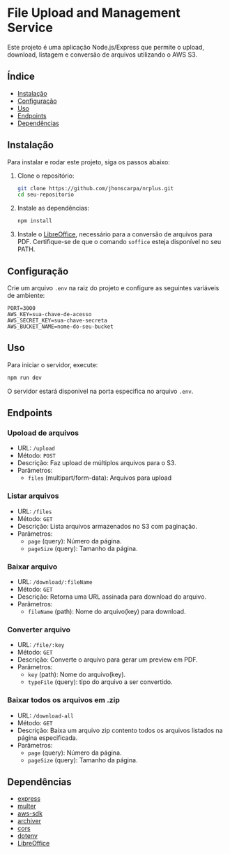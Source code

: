 # File Upload and Management Service

Este projeto é uma aplicação Node.js/Express que permite o upload, download, listagem e conversão de arquivos utilizando o AWS S3.

## Índice

- [Instalação](#instalação)
- [Configuração](#configuração)
- [Uso](#uso)
- [Endpoints](#endpoints)
- [Dependências](#dependências)

## Instalação

Para instalar e rodar este projeto, siga os passos abaixo:

1. Clone o repositório:
    ```sh
    git clone https://github.com/jhonscarpa/nrplus.git
    cd seu-repositorio
    ```

2. Instale as dependências:
    ```sh
    npm install
    ```

3. Instale o [LibreOffice](https://www.libreoffice.org/download/download/), necessário para a conversão de arquivos para PDF. Certifique-se de que o comando `soffice` esteja disponível no seu PATH.

## Configuração

Crie um arquivo `.env` na raiz do projeto e configure as seguintes variáveis de ambiente:

```env
PORT=3000
AWS_KEY=sua-chave-de-acesso
AWS_SECRET_KEY=sua-chave-secreta
AWS_BUCKET_NAME=nome-do-seu-bucket
```

## Uso
Para iniciar o servidor, execute:
```sh
npm run dev
```
O servidor estará disponivel na porta especifica no arquivo `.env`.

## Endpoints

### Upoload de arquivos
  - URL: `/upload`
  - Método: `POST`
  - Descrição: Faz upload de múltiplos arquivos para o S3.
  - Parâmetros:
    - `files` (multipart/form-data): Arquivos para upload

### Listar arquivos
  - URL: `/files`
  - Método: `GET`
  - Descrição: Lista arquivos armazenados no S3 com paginação.
  - Parâmetros:
    - `page` (query): Número da página.
    - `pageSize` (query): Tamanho da página.

### Baixar arquivo
  - URL: `/download/:fileName`
  - Método: `GET`
  - Descrição: Retorna uma URL assinada para download do arquivo.
  - Parâmetros:
    - `fileName` (path): Nome do arquivo(key) para download.

### Converter arquivo
  - URL: `/file/:key`
  - Método: `GET`
  - Descrição: Converte o arquivo para gerar um preview em PDF.
  - Parâmetros:
    - `key` (path): Nome do arquivo(key).
    - `typeFile` (query): tipo do arquivo a ser convertido.

### Baixar todos os arquivos em .zip
  - URL: `/download-all`
  - Método: `GET`
  - Descrição: Baixa um arquivo zip contento todos os arquivos listados na página especificada.
  - Parâmetros:
    - `page` (query): Número da página.
    - `pageSize` (query): Tamanho da página.

## Dependências

- <a href='https://www.npmjs.com/package/express' target='_blank'>express</a>
- <a href='https://www.npmjs.com/package/multer' target='_blank'>multer</a>
- <a href='https://www.npmjs.com/package/aws-sdk' target='_blank'>aws-sdk</a>
- <a href='https://www.npmjs.com/package/archiver' target='_blank'>archiver</a> 
- <a href='https://www.npmjs.com/package/cors' target='_blank'>cors</a>
- <a href='https://www.npmjs.com/package/dotenv' target='_blank'>dotenv</a>
- <a href='https://www.libreoffice.org/download/download/' target='_blank'>LibreOffice</a>






